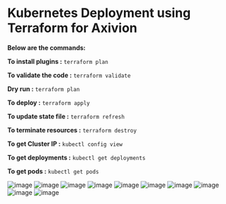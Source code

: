 # Kubernetes Deployment using Terraform for Axivion

**Below are the commands:**
  
**To install plugins :** 
```terraform plan```

**To validate the code :** 
```terraform validate```

**Dry run :** 
```terraform plan```

**To deploy :**
```terraform apply```

**To update state file :** 
```terraform refresh```

**To terminate resources :** 
```terraform destroy```

**To get Cluster IP :** 
```kubectl config view```

**To get deployments :** 
```kubectl get deployments```

**To get pods :** 
```kubectl get pods```


![image](https://user-images.githubusercontent.com/101940552/168766932-e3e08e90-6473-4ed3-9ff5-9e21532c83da.png)
![image](https://user-images.githubusercontent.com/101940552/168766980-434b42ed-7480-4c4b-9a20-12a37348d032.png)
![image](https://user-images.githubusercontent.com/101940552/168767017-1c87fa8d-ec53-4364-9051-2516c7ebe8cd.png)
![image](https://user-images.githubusercontent.com/101940552/168767042-470eb7c6-a8eb-43e3-93d6-a305d2d17cc5.png)
![image](https://user-images.githubusercontent.com/101940552/168767090-2560097c-c422-4311-84af-4bb164d70e51.png)
![image](https://user-images.githubusercontent.com/101940552/168767176-0ffd264b-16e4-4f19-9a12-de9c13a38fbf.png)
![image](https://user-images.githubusercontent.com/101940552/168767208-9df89b0f-4502-4b3e-9ffe-a885684866de.png)
![image](https://user-images.githubusercontent.com/101940552/168767258-54d8aebc-2e3b-4a1a-bb45-9294b1a5fa8a.png)
![image](https://user-images.githubusercontent.com/101940552/168767279-40e1b372-8b12-4796-ac09-9e605e115055.png)
![image](https://user-images.githubusercontent.com/101940552/168767301-e2788f84-dc87-4ef6-80a6-21d2c3a56560.png)


